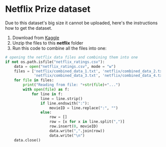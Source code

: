 # Netflix Prize dataset
Due to this dataset's big size it cannot be uploaded, here's the instructions how to get the dataset.

1) Download from [Kaggle](https://www.kaggle.com/netflix-inc/netflix-prize-data)
2) Unzip the files to this **netflix** folder
3) Run this code to combine all the files into one:
```python
# opening the netflix data files and combining them into one
if not os.path.isfile("netflix_ratings.csv"): 
    data = open("netflix_ratings.csv", mode = "w")
    files = ['netflix/combined_data_1.txt', 'netflix/combined_data_2.txt', 
             'netflix/combined_data_3.txt', 'netflix/combined_data_4.txt']
    for file in files:
        print("Reading from file: "+str(file)+"...")
        with open(file) as f:  
            for line in f:
                line = line.strip() 
                if line.endswith(":"):
                    movieID = line.replace(":", "")
                else:
                    row = [] 
                    row = [x for x in line.split(",")] 
                    row.insert(0, movieID)
                    data.write(",".join(row))
                    data.write("\n")
    data.close()
```
